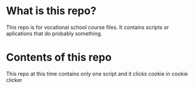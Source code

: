 # What is this repo?
This repo is for vocational school course files. It contains scripts or aplications that do probably something.

# Contents of this repo
This repo at this time contains only one script and it clicks cookie in cookie clicker